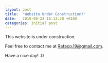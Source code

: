 ```yaml
---
layout: post
title:  "Website Under Construction!"
date:   2019-09-23 15:13:28 +0100
categories: initial post
---
```

This website is under construction.

Feel free to contact me at <Rafaop.19@gmail.com>.

Have a nice day! :D
